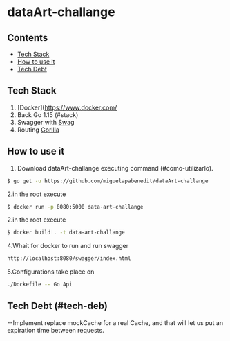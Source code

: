 # dataArt-challange

## Contents
 - [Tech Stack](#stack)
 - [How to use it](#como-utilizarlo)
 - [Tech Debt](#comentarios)
 
 ## Tech Stack
 
 1. [Docker](https://www.docker.com/ 
 2. Back Go 1.15 (#stack)
 3. Swagger with [Swag](https://github.com/swaggo/swag)
 4. Routing [Gorilla](https://github.com/gorilla)
 
 ## How to use it
 1. Download dataArt-challange executing command (#como-utilizarlo).
 ```sh
 $ go get -u https://github.com/miguelapabenedit/dataArt-challange
 ```
 2.in the root execute 
 ```sh
 $ docker run -p 8080:5000 data-art-challange
 ```
 2.in the root execute 
 ```sh
 $ docker build . -t data-art-challange
  ```
 4.Whait for docker to run and run swagger 
 ```sh
http://localhost:8080/swagger/index.html
 ```
 5.Configurations take place on
 ```sh
 ./Dockefile -- Go Api
  ```
  
  ## Tech Debt (#tech-deb)
  
  --Implement replace mockCache for a real Cache, and that will let us put an expiration time between requests.
 
 
